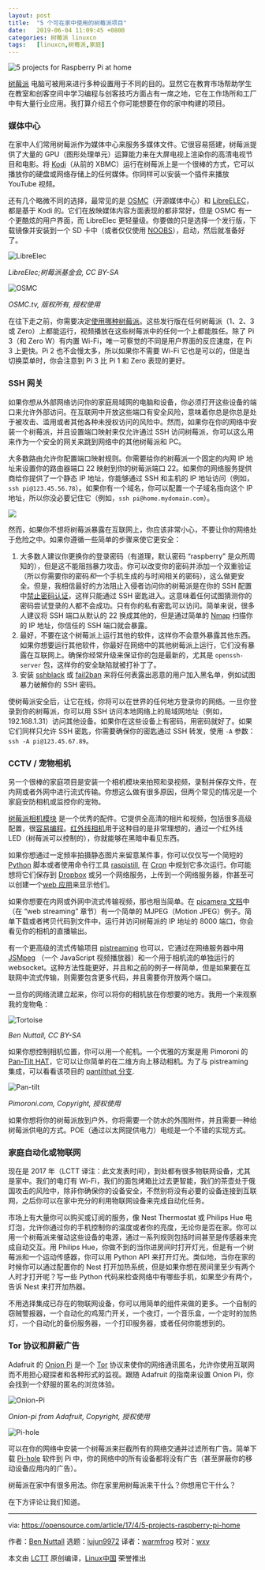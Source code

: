 ```yaml
---
layout: post
title:	"5 个可在家中使用的树莓派项目"
date:	2019-06-04 11:09:45 +0800 
categories:	树莓派 linuxcn 
tags:	[linuxcn,树莓派,家庭]
---
```



![5 projects for Raspberry Pi at home](/Asserts/Images//attachment/album/201906/04/110948hcipbypbfgnozyog.png "5 projects for Raspberry Pi at home")


[树莓派](https://www.raspberrypi.org/) 电脑可被用来进行多种设置用于不同的目的。显然它在教育市场帮助学生在教室和创客空间中学习编程与创客技巧方面占有一席之地，它在工作场所和工厂中有大量行业应用。我打算介绍五个你可能想要在你的家中构建的项目。


### 媒体中心


在家中人们常用树莓派作为媒体中心来服务多媒体文件。它很容易搭建，树莓派提供了大量的 GPU（图形处理单元）运算能力来在大屏电视上渲染你的高清电视节目和电影。将 [Kodi](https://kodi.tv/)（从前的 XBMC）运行在树莓派上是一个很棒的方式，它可以播放你的硬盘或网络存储上的任何媒体。你同样可以安装一个插件来播放 YouTube 视频。


还有几个略微不同的选择，最常见的是 [OSMC](https://osmc.tv/)（开源媒体中心）和 [LibreELEC](https://libreelec.tv/)，都是基于 Kodi 的。它们在放映媒体内容方面表现的都非常好，但是 OSMC 有一个更酷炫的用户界面，而 LibreElec 更轻量级。你要做的只是选择一个发行版，下载镜像并安装到一个 SD 卡中（或者仅仅使用 [NOOBS](https://www.raspberrypi.org/downloads/noobs/)），启动，然后就准备好了。


![LibreElec ](/Asserts/Images//attachment/album/201906/04/110949lxgft4fnc7h7dexe.png "LibreElec ")


*LibreElec;树莓派基金会, CC BY-SA*


![OSMC](/Asserts/Images//attachment/album/201906/04/110951exddj1ddoo1piobf.png "OSMC")


*OSMC.tv, 版权所有, 授权使用*


在往下走之前，你需要决定[使用哪种树莓派](https://opensource.com/life/16/10/which-raspberry-pi-should-you-choose-your-project)。这些发行版在任何树莓派（1、2、3 或 Zero）上都能运行，视频播放在这些树莓派中的任何一个上都能胜任。除了 Pi 3（和 Zero W）有内置 Wi-Fi，唯一可察觉的不同是用户界面的反应速度，在 Pi 3 上更快。Pi 2 也不会慢太多，所以如果你不需要 Wi-Fi 它也是可以的，但是当切换菜单时，你会注意到 Pi 3 比 Pi 1 和 Zero 表现的更好。


### SSH 网关


如果你想从外部网络访问你的家庭局域网的电脑和设备，你必须打开这些设备的端口来允许外部访问。在互联网中开放这些端口有安全风险，意味着你总是你总是处于被攻击、滥用或者其他各种未授权访问的风险中。然而，如果你在你的网络中安装一个树莓派，并且设置端口映射来仅允许通过 SSH 访问树莓派，你可以这么用来作为一个安全的网关来跳到网络中的其他树莓派和 PC。


大多数路由允许你配置端口映射规则。你需要给你的树莓派一个固定的内网 IP 地址来设置你的路由器端口 22 映射到你的树莓派端口 22。如果你的网络服务提供商给你提供了一个静态 IP 地址，你能够通过 SSH 和主机的 IP 地址访问（例如，`ssh pi@123.45.56.78`）。如果你有一个域名，你可以配置一个子域名指向这个 IP 地址，所以你没必要记住它（例如，`ssh pi@home.mydomain.com`）。


![](/Asserts/Images//attachment/album/201906/04/110952x89m9km8knxloq8x.png)


然而，如果你不想将树莓派暴露在互联网上，你应该非常小心，不要让你的网络处于危险之中。如果你遵循一些简单的步骤来使它更安全：


1. 大多数人建议你更换你的登录密码（有道理，默认密码 “raspberry” 是众所周知的），但是这不能阻挡暴力攻击。你可以改变你的密码并添加一个双重验证（所以你需要你的密码*和*一个手机生成的与时间相关的密码），这么做更安全。但是，我相信最好的方法阻止入侵者访问你的树莓派是在你的 SSH 配置中[禁止密码认证](http://stackoverflow.com/questions/20898384/ssh-disable-password-authentication)，这样只能通过 SSH 密匙进入。这意味着任何试图猜测你的密码尝试登录的人都不会成功。只有你的私有密匙可以访问。简单来说，很多人建议将 SSH 端口从默认的 22 换成其他的，但是通过简单的 [Nmap](https://nmap.org/) 扫描你的 IP 地址，你信任的 SSH 端口就会暴露。
2. 最好，不要在这个树莓派上运行其他的软件，这样你不会意外暴露其他东西。如果你想要运行其他软件，你最好在网络中的其他树莓派上运行，它们没有暴露在互联网上。确保你经常升级来保证你的包是最新的，尤其是 `openssh-server` 包，这样你的安全缺陷就被打补丁了。
3. 安装 [sshblack](http://www.pettingers.org/code/sshblack.html) 或 [fail2ban](https://www.fail2ban.org/wiki/index.php/Main_Page) 来将任何表露出恶意的用户加入黑名单，例如试图暴力破解你的 SSH 密码。


使树莓派安全后，让它在线，你将可以在世界的任何地方登录你的网络。一旦你登录到你的树莓派，你可以用 SSH 访问本地网络上的局域网地址（例如，192.168.1.31）访问其他设备。如果你在这些设备上有密码，用密码就好了。如果它们同样只允许 SSH 密匙，你需要确保你的密匙通过 SSH 转发，使用 `-A` 参数：`ssh -A pi@123.45.67.89`。


### CCTV / 宠物相机


另一个很棒的家庭项目是安装一个相机模块来拍照和录视频，录制并保存文件，在内网或者外网中进行流式传输。你想这么做有很多原因，但两个常见的情况是一个家庭安防相机或监控你的宠物。


[树莓派相机模块](https://www.raspberrypi.org/products/camera-module-v2/) 是一个优秀的配件。它提供全高清的相片和视频，包括很多高级配置，很[容易编程](https://opensource.com/life/15/6/raspberry-pi-camera-projects)。[红外线相机](https://www.raspberrypi.org/products/pi-noir-camera-v2/)用于这种目的是非常理想的，通过一个红外线 LED（树莓派可以控制的），你就能够在黑暗中看见东西。


如果你想通过一定频率拍摄静态图片来留意某件事，你可以仅仅写一个简短的 [Python](http://picamera.readthedocs.io/) 脚本或者使用命令行工具 [raspistill](https://www.raspberrypi.org/documentation/usage/camera/raspicam/raspistill.md), 在 [Cron](https://www.raspberrypi.org/documentation/linux/usage/cron.md) 中规划它多次运行。你可能想将它们保存到 [Dropbox](https://github.com/RZRZR/plant-cam) 或另一个网络服务，上传到一个网络服务器，你甚至可以创建一个[web 应用](https://github.com/bennuttall/bett-bot)来显示他们。


如果你想要在内网或外网中流式传输视频，那也相当简单。在 [picamera 文档](http://picamera.readthedocs.io/en/release-1.13/recipes2.html#web-streaming)中（在 “web streaming” 章节）有一个简单的 MJPEG（Motion JPEG）例子。简单下载或者拷贝代码到文件中，运行并访问树莓派的 IP 地址的 8000 端口，你会看见你的相机的直播输出。


有一个更高级的流式传输项目 [pistreaming](https://github.com/waveform80/pistreaming) 也可以，它通过在网络服务器中用 [JSMpeg](http://jsmpeg.com/) （一个 JavaScript 视频播放器）和一个用于相机流的单独运行的 websocket。这种方法性能更好，并且和之前的例子一样简单，但是如果要在互联网中流式传输，则需要包含更多代码，并且需要你开放两个端口。


一旦你的网络流建立起来，你可以将你的相机放在你想要的地方。我用一个来观察我的宠物龟：


![Tortoise ](/Asserts/Images//attachment/album/201906/04/110953ppess4b1hh16w4ph.jpg "Tortoise")


*Ben Nuttall, CC BY-SA*


如果你想控制相机位置，你可以用一个舵机。一个优雅的方案是用 Pimoroni 的 [Pan-Tilt HAT](https://shop.pimoroni.com/products/pan-tilt-hat)，它可以让你简单的在二维方向上移动相机。为了与 pistreaming 集成，可以看看该项目的 [pantilthat 分支](https://github.com/waveform80/pistreaming/tree/pantilthat).


![Pan-tilt](/Asserts/Images//attachment/album/201906/04/111007jwwp1p6hnmxwdwxm.gif "Pan-tilt")


*Pimoroni.com, Copyright, 授权使用*


如果你想将你的树莓派放到户外，你将需要一个防水的外围附件，并且需要一种给树莓派供电的方式。POE（通过以太网提供电力）电缆是一个不错的实现方式。


### 家庭自动化或物联网


现在是 2017 年（LCTT 译注：此文发表时间），到处都有很多物联网设备，尤其是家中。我们的电灯有 Wi-Fi，我们的面包烤箱比过去更智能，我们的茶壶处于俄国攻击的风险中，除非你确保你的设备安全，不然别将没有必要的设备连接到互联网，之后你可以在家中充分的利用物联网设备来完成自动化任务。


市场上有大量你可以购买或订阅的服务，像 Nest Thermostat 或 Philips Hue 电灯泡，允许你通过你的手机控制你的温度或者你的亮度，无论你是否在家。你可以用一个树莓派来催动这些设备的电源，通过一系列规则包括时间甚至是传感器来完成自动交互。用 Philips Hue，你做不到的当你进房间时打开灯光，但是有一个树莓派和一个运动传感器，你可以用 Python API 来打开灯光。类似地，当你在家的时候你可以通过配置你的 Nest 打开加热系统，但是如果你想在房间里至少有两个人时才打开呢？写一些 Python 代码来检查网络中有哪些手机，如果至少有两个，告诉 Nest 来打开加热器。


不用选择集成已存在的物联网设备，你可以用简单的组件来做的更多。一个自制的窃贼警报器，一个自动化的鸡笼门开关，一个夜灯，一个音乐盒，一个定时的加热灯，一个自动化的备份服务器，一个打印服务器，或者任何你能想到的。


### Tor 协议和屏蔽广告


Adafruit 的 [Onion Pi](https://learn.adafruit.com/onion-pi/overview) 是一个 [Tor](https://www.torproject.org/) 协议来使你的网络通讯匿名，允许你使用互联网而不用担心窥探者和各种形式的监视。跟随 Adafruit 的指南来设置 Onion Pi，你会找到一个舒服的匿名的浏览体验。


![Onion-Pi](/Asserts/Images//attachment/album/201906/04/111008b2gf4wkzwkmkpgcd.jpg "Onion-Pi")


*Onion-pi from Adafruit, Copyright, 授权使用*


![Pi-hole](/Asserts/Images//attachment/album/201906/04/111009h5o68bpo7z6gatay.png "Pi-hole")


可以在你的网络中安装一个树莓派来拦截所有的网络交通并过滤所有广告。简单下载 [Pi-hole](https://pi-hole.net/) 软件到 Pi 中，你的网络中的所有设备都将没有广告（甚至屏蔽你的移动设备应用内的广告）。


树莓派在家中有很多用法。你在家里用树莓派来干什么？你想用它干什么？


在下方评论让我们知道。




---


via: <https://opensource.com/article/17/4/5-projects-raspberry-pi-home>


作者：[Ben Nuttall](https://opensource.com/users/bennuttall) 选题：[lujun9972](https://github.com/lujun9972) 译者：[warmfrog](https://github.com/warmfrog) 校对：[wxy](https://github.com/wxy)


本文由 [LCTT](https://github.com/LCTT/TranslateProject) 原创编译，[Linux中国](https://linux.cn/) 荣誉推出
